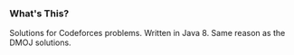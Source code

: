 ### What's This?
Solutions for Codeforces problems. Written in Java 8. Same reason as the DMOJ solutions.
